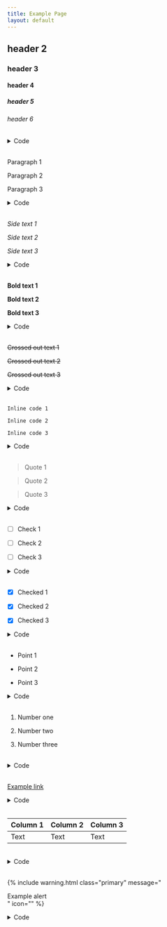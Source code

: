 ```yaml
---
title: Example Page
layout: default
---
```


## header 2
### header 3
#### header 4
##### header 5
###### header 6

<details>
<summary>Code</summary>

```
## header 2
### header 3
#### header 4
##### header 5
###### header 6
```

</details>

<br>

Paragraph 1

Paragraph 2

Paragraph 3

<details>
<summary>Code</summary>

```
Paragraph 1

Paragraph 2

Paragraph 3
```

</details>

<br>

*Side text 1*

*Side text 2*

*Side text 3*

<details>
<summary>Code</summary>

```
*Side text 1*

*Side text 2*

*Side text 3*
```

</details>

<br>

**Bold text 1**

**Bold text 2**

**Bold text 3**

<details>
<summary>Code</summary>

```
**Bold text 1**

**Bold text 2**

**Bold text 3**
```

</details>

<br>

~~Crossed out text 1~~

~~Crossed out text 2~~

~~Crossed out text 3~~

<details>
<summary>Code</summary>

```
~~Crossed out text 1~~

~~Crossed out text 2~~

~~Crossed out text 3~~
```

</details>

<br>

`Inline code 1`

`Inline code 2`

`Inline code 3`

<details>
<summary>Code</summary>

```
`Inline code 1`

`Inline code 2`

`Inline code 3`
```

</details>

<br>

> Quote 1

> Quote 2

> Quote 3

<details>
<summary>Code</summary>

```
> Quote 1

> Quote 2

> Quote 3
```

</details>

<br>

- [ ] Check 1

- [ ] Check 2

- [ ] Check 3

<details>
<summary>Code</summary>

```
- [ ] Check 1

- [ ] Check 2

- [ ] Check 3
```

</details>

<br>

- [x] Checked 1

- [x] Checked 2

- [x] Checked 3

<details>
<summary>Code</summary>

```
- [x] Checked 1

- [x] Checked 2

- [x] Checked 3
```

</details>

<br>

* Point 1

* Point 2

* Point 3

<details>
<summary>Code</summary>

```
* Point 1

* Point 2

* Point 3
```

</details>

<br>

1. Number one

2. Number two

3. Number three

<br>

<details>
<summary>Code</summary>

```
1. Number one

2. Number two

3. Number three
```

</details>

<br>

[Example link](https://example.com)

<details>
<summary>Code</summary>

```
[Example link](https://example.com)
```

</details>

<br>

| Column 1 | Column 2 | Column 3 |
| -------- | -------- | -------- |
| Text     | Text     | Text     |

<br>

<details>
<summary>Code</summary>

```
| Column 1 | Column 2 | Column 3 |
| -------- | -------- | -------- |
| Text     | Text     | Text     |
```
</details>

<br>

{% include warning.html class="primary" message="<div>Example alert</div>" icon="<i class='bi bi-info-circle-fill flex-shrink-0 me-2'></i>" %}

<details>
<summary>Code</summary>

```
{% include warning.html class="primary" message="<div>Example alert</div>" icon="<i class='bi bi-info-circle-fill flex-shrink-0 me-2'></i>" %}
```
</details>
